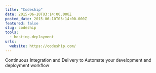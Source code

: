 ```yaml
---
title: "Codeship"
date: 2015-06-10T03:14:00.000Z
posted_date: 2015-06-10T03:14:00.000Z
featured: false
slug: codeship
tools: 
  - hosting-deployment
urls:
  website: https://codeship.com/
---
```

Continuous Integration and Delivery to Automate your development and deployment workflow




